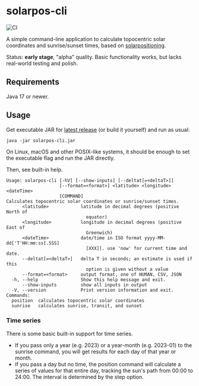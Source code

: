 # solarpos-cli

![CI](https://github.com/KlausBrunner/solarpos-cli/workflows/CI/badge.svg)

A simple command-line application to calculate topocentric solar coordinates and sunrise/sunset times, based
on [solarpositioning](https://github.com/KlausBrunner/solarpositioning).

Status: **early stage**, "alpha" quality. Basic functionality works, but lacks real-world testing and polish.

## Requirements

Java 17 or newer.

## Usage

Get executable JAR for [latest release](https://github.com/KlausBrunner/solarpos-cli/releases/latest) (or build it
yourself) and run as usual:

```
java -jar solarpos-cli.jar
```

On Linux, macOS and other POSIX-like systems, it should be enough to set the executable flag and run the JAR directly.

Then, see built-in help.

```
Usage: solarpos-cli [-hV] [--show-inputs] [--deltat[=<deltaT>]]
                    [--format=<format>] <latitude> <longitude> <dateTime>
                    [COMMAND]
Calculates topocentric solar coordinates or sunrise/sunset times.
      <latitude>            latitude in decimal degrees (positive North of
                              equator)
      <longitude>           longitude in decimal degrees (positive East of
                              Greenwich)
      <dateTime>            date/time in ISO format yyyy-MM-dd['T'HH:mm:ss[.SSS]
                              [XXX]]. use 'now' for current time and date.
      --deltat[=<deltaT>]   delta T in seconds; an estimate is used if this
                              option is given without a value
      --format=<format>     output format, one of HUMAN, CSV, JSON
  -h, --help                Show this help message and exit.
      --show-inputs         show all inputs in output
  -V, --version             Print version information and exit.
Commands:
  position  calculates topocentric solar coordinates
  sunrise   calculates sunrise, transit, and sunset
```

### Time series

There is some basic built-in support for time series.

* If you pass only a year (e.g. 2023) or a year-month (e.g. 2023-01) to the sunrise command, you will get results for
  each day of that year or month.
* If you pass a day but no time, the position command will calculate a series of values for that entire day, tracking
  the sun's path from 00:00 to 24:00. The interval is determined by the step option.
